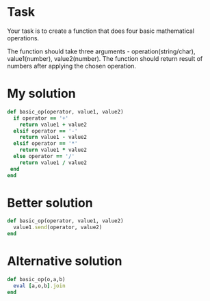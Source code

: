 # Task
Your task is to create a function that does four basic mathematical operations.

The function should take three arguments - operation(string/char), value1(number), value2(number).
The function should return result of numbers after applying the chosen operation.

# My solution
```ruby
def basic_op(operator, value1, value2)
  if operator == '+'
    return value1 + value2
  elsif operator == '-'
    return value1 - value2
  elsif operator == '*'
    return value1 * value2
  else operator == '/'
    return value1 / value2
 end
end
```

# Better solution
```ruby
def basic_op(operator, value1, value2)
  value1.send(operator, value2)
end
```

# Alternative solution
```ruby
def basic_op(o,a,b)
  eval [a,o,b].join
end
```
